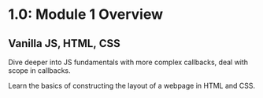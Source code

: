 # 1.0: Module 1 Overview

## Vanilla JS, HTML, CSS

Dive deeper into JS fundamentals with more complex callbacks, deal with scope in callbacks.

Learn the basics of constructing the layout of a webpage in HTML and CSS.

